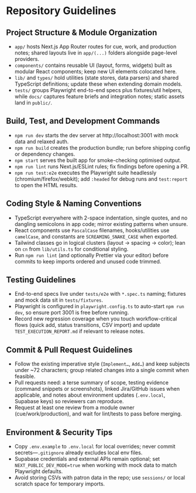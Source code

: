 # Repository Guidelines

## Project Structure & Module Organization
- `app/` hosts Next.js App Router routes for cue, work, and production notes; shared layouts live in `app/(...)` folders alongside page-level providers.
- `components/` contains reusable UI (layout, forms, widgets) built as modular React components; keep new UI elements colocated here.
- `lib/` and `types/` hold utilities (state stores, data parsers) and shared TypeScript definitions; update these when extending domain models.
- `tests/` groups Playwright end-to-end specs plus fixtures/util helpers, while `docs/` captures feature briefs and integration notes; static assets land in `public/`.

## Build, Test, and Development Commands
- `npm run dev` starts the dev server at http://localhost:3001 with mock data and relaxed auth.
- `npm run build` creates the production bundle; run before shipping config or dependency changes.
- `npm start` serves the built app for smoke-checking optimised output.
- `npm run lint` runs Next.js/ESLint rules; fix findings before opening a PR.
- `npm run test:e2e` executes the Playwright suite headlessly (chromium/firefox/webkit); add `:headed` for debug runs and `test:report` to open the HTML results.

## Coding Style & Naming Conventions
- TypeScript everywhere with 2-space indentation, single quotes, and no dangling semicolons in app code; mirror existing patterns when unsure.
- React components use `PascalCase` filenames, hooks/utilities use `camelCase`, and constants are `SCREAMING_SNAKE_CASE` when exported.
- Tailwind classes go in logical clusters (layout → spacing → color); lean on `cn` from `lib/utils.ts` for conditional styling.
- Run `npm run lint` (and optionally Prettier via your editor) before commits to keep imports ordered and unused code trimmed.

## Testing Guidelines
- End-to-end specs live under `tests/e2e` with `*.spec.ts` naming; fixtures and mock data sit in `tests/fixtures`.
- Playwright is configured in `playwright.config.ts` to auto-start `npm run dev`, so ensure port 3001 is free before running.
- Record new regression coverage when you touch workflow-critical flows (quick add, status transitions, CSV import) and update `TEST_EXECUTION_REPORT.md` if relevant to release notes.

## Commit & Pull Request Guidelines
- Follow the existing imperative style (`Implement…`, `Add…`) and keep subjects under ~72 characters; group related changes into a single commit when feasible.
- Pull requests need: a terse summary of scope, testing evidence (command snippets or screenshots), linked Jira/GitHub issues when applicable, and notes about environment updates (`.env.local`, Supabase keys) so reviewers can reproduce.
- Request at least one review from a module owner (cue/work/production), and wait for lint/tests to pass before merging.

## Environment & Security Tips
- Copy `.env.example` to `.env.local` for local overrides; never commit secrets—`.gitignore` already excludes local env files.
- Supabase credentials and external APIs remain optional; set `NEXT_PUBLIC_DEV_MODE=true` when working with mock data to match Playwright defaults.
- Avoid storing CSVs with patron data in the repo; use `sessions/` or local scratch space for temporary imports.

